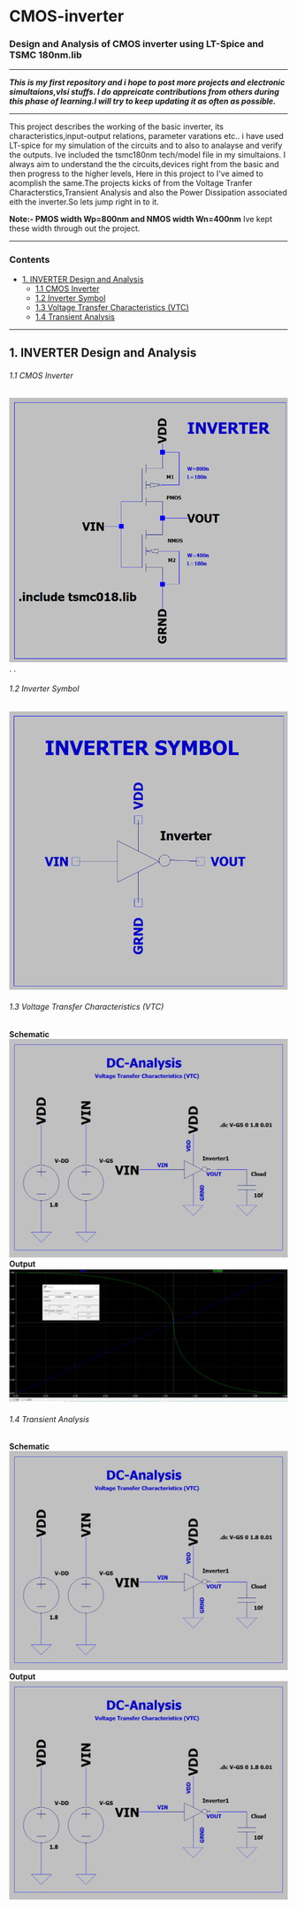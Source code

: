 # CMOS-inverter
### Design and Analysis of CMOS inverter using LT-Spice and TSMC 180nm.lib
***
***This is my first repository and i hope to post more projects and electronic simultaions,vlsi stuffs. I do appreicate contributions from others during this phase of learning.I will try to keep updating it as often as possible.***
***

This project describes the working of the basic inverter, its characteristics,input-output relations, parameter varations etc.. i have used LT-spice for my simulation of the circuits and to also to analayse and verify the outputs. Ive included the tsmc180nm tech/model file in my simultaions.
I always aim to understand the the circuits,devices right from the basic and then progress to the higher levels, Here in this project to I've aimed to acomplish the same.The projects kicks of from the Voltage Tranfer Characterstics,Transient Analysis and also the Power Dissipation associated eith the inverter.So lets jump right in to it.

**Note:-
      PMOS width Wp=800nm and NMOS width Wn=400nm**
      Ive kept these width through out the project.
***
### Contents

- [ 1. INVERTER Design and Analysis ](#1-INVERTER-Design-and-Analysis)
  - [1.1 CMOS Inverter](#11-CMOS-Inverter)
  - [1.2 Inverter Symbol](#12-Inverter-Symbol)
  - [1.3 Voltage Transfer Characteristics (VTC)](#13-Voltage-Transfer-Characteristics-(VTC))
  - [1.4 Transient Analysis](#14-Transient-Analysis)


***

## 1. INVERTER Design and Analysis
###### 1.1 CMOS Inverter
![CMOS Inverter](./Images/CMOS-Inverter.png)<br>
.
.


###### 1.2 Inverter Symbol
![CMOS Inverter](./Images/Inverter-Symbol.png)<br>


###### 1.3 Voltage Transfer Characteristics (VTC)
**Schematic**
![CMOS Inverter](./Images/DC-VTC.png)<br>
**Output**
![CMOS Inverter](./Images/DC-VTC_OP.png)<br>


###### 1.4 Transient Analysis
**Schematic**
![CMOS Inverter](./Images/DC-VTC.png)<br>
**Output**
![CMOS Inverter](./Images/DC-VTC.png)<br>




  
